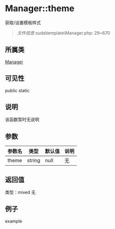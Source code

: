 # Manager::theme
获取/设置模板样式
> *文件信息* suda\template\Manager.php: 29~670
## 所属类 

[Manager](../Manager.md)

## 可见性

  public  static
## 说明

该函数暂时无说明

## 参数

| 参数名 | 类型 | 默认值 | 说明 |
|--------|-----|-------|-------|
| theme |  string | null | 无 |

## 返回值
类型：mixed
无

## 例子

example